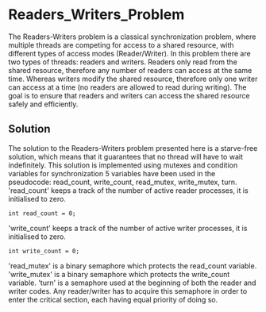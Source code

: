 # Readers_Writers_Problem
The Readers-Writers problem is a classical synchronization problem, where multiple threads are competing for access to a shared resource, with different types of access modes (Reader/Writer). In this problem there are two types of threads: readers and writers. Readers only read from the shared resource, therefore any number of readers can access at the same time. Whereas writers modify the shared resource, therefore only one writer can access at a time (no readers are allowed to read during writing). The goal is to ensure that readers and writers can access the shared resource safely and efficiently.
## Solution
The solution to the Readers-Writers problem presented here is a starve-free solution, which means that it guarantees that no thread will have to wait indefinitely. This solution is implemented using mutexes and condition variables for synchronization
5 variables have been used in the pseudocode: read_count, write_count, read_mutex, write_mutex, turn.
'read_count' keeps a track of the number of active reader processes, it is initialised to zero.
```
int read_count = 0;
```
'write_count' keeps a track of the number of active writer processes, it is initialised to zero.
```
int write_count = 0;
```
'read_mutex' is a binary semaphore which protects the read_count variable.
'write_mutex' is a binary semaphore which protects the write_count variable.
'turn' is a semaphore used at the beginning of both the reader and writer codes. Any reader/writer has to acquire this semaphore in order to enter the critical section, each having equal priority of doing so.

